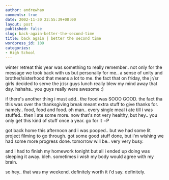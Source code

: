 ```yaml
---
author: andrewhao
comments: true
date: 2002-11-30 22:55:39+00:00
layout: post
published: false
slug: back-again-better-the-second-time
title: back again | better the second time
wordpress_id: 109
categories:
- High School
---
```


winter retreat this year was something to really remember.. not only for the message we took back with us but personally for me.. a sense of unity and brother/sisterhood that means a lot to me. the fact that on friday, the jr/sr girls decided to serve the jr/sr guys lunch really blew my mind away that day. hahaha.. you guys really were awesome  :)

if there's another thing i must add.. the food was SOOO GOOD. the fact tha this was over the thanksgiving break meant extra stuff to give thanks for. namely.. food, food and food. oh man.. every single meal i ate till i was stuffed.. then i ate some more. now that's not very healthy, but hey.. you only get this kind of stuff once a year. go for it =P

got back home this afternoon and i was pooped.. but we had some lit project filming to go through. got some good stuff done, but i'm wishing we had some more progress done. tomorrow will be.. very very busy.

and i had to finish my homework tonight but all i ended up doing was sleeping it away. bleh. sometimes i wish my body would agree with my brain.

so hey.. that was my weekend. definitely worth it i'd say. definitely.
